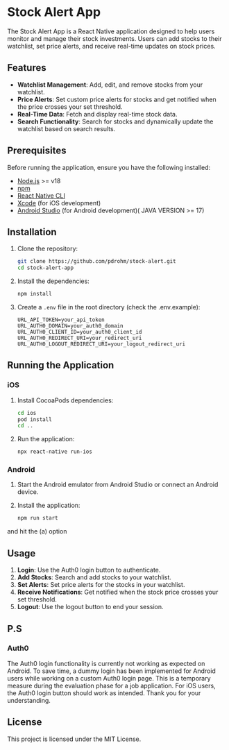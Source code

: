 # Stock Alert App

The Stock Alert App is a React Native application designed to help users monitor and manage their stock investments. Users can add stocks to their watchlist, set price alerts, and receive real-time updates on stock prices.

## Features

- **Watchlist Management**: Add, edit, and remove stocks from your watchlist.
- **Price Alerts**: Set custom price alerts for stocks and get notified when the price crosses your set threshold.
- **Real-Time Data**: Fetch and display real-time stock data.
- **Search Functionality**: Search for stocks and dynamically update the watchlist based on search results.

## Prerequisites

Before running the application, ensure you have the following installed:

- [Node.js](https://nodejs.org/) >= v18
- [npm](https://www.npmjs.com/)
- [React Native CLI](https://reactnative.dev/docs/environment-setup)
- [Xcode](https://developer.apple.com/xcode/) (for iOS development)
- [Android Studio](https://developer.android.com/studio) (for Android development)( JAVA VERSION >= 17)

## Installation

1. Clone the repository:

    ```bash
    git clone https://github.com/pdrohm/stock-alert.git
    cd stock-alert-app
    ```

2. Install the dependencies:

    ```bash
    npm install
    ```

3. Create a `.env` file in the root directory (check the .env.example):

    ```env
    URL_API_TOKEN=your_api_token
    URL_AUTH0_DOMAIN=your_auth0_domain
    URL_AUTH0_CLIENT_ID=your_auth0_client_id
    URL_AUTH0_REDIRECT_URI=your_redirect_uri
    URL_AUTH0_LOGOUT_REDIRECT_URI=your_logout_redirect_uri
    ```

## Running the Application

### iOS

1. Install CocoaPods dependencies:

    ```bash
    cd ios
    pod install
    cd ..
    ```

2. Run the application:

    ```bash
    npx react-native run-ios
    ```

### Android

1. Start the Android emulator from Android Studio or connect an Android device.

2. Install the application:

    ```bash
    npm run start
    ```
and hit the (a) option



## Usage

1. **Login**: Use the Auth0 login button to authenticate.
2. **Add Stocks**: Search and add stocks to your watchlist.
3. **Set Alerts**: Set price alerts for the stocks in your watchlist.
4. **Receive Notifications**: Get notified when the stock price crosses your set threshold.
5. **Logout**: Use the logout button to end your session.

## P.S

### Auth0

The Auth0 login functionality is currently not working as expected on Android. To save time, a dummy login has been implemented for Android users while working on a custom Auth0 login page. This is a temporary measure during the evaluation phase for a job application. For iOS users, the Auth0 login button should work as intended. Thank you for your understanding.


## License

This project is licensed under the MIT License.
